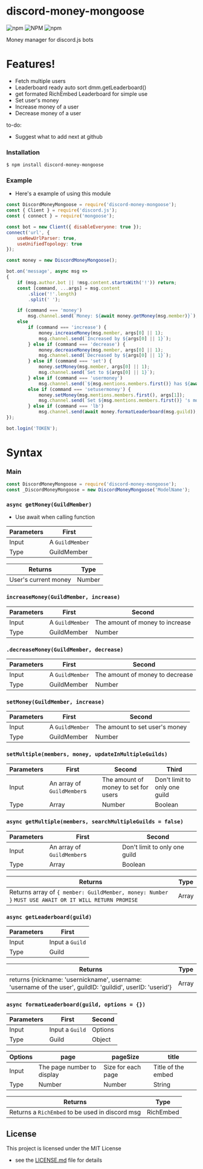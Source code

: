 # discord-money-mongoose
 ![npm](https://img.shields.io/npm/v/discord-money-mongoose?style=for-the-badge) ![NPM](https://img.shields.io/npm/l/discord-money-mongoose?style=for-the-badge) ![npm](https://img.shields.io/npm/dm/discord-money-mongoose?style=for-the-badge)

Money manager for discord.js bots

# Features!
  - Fetch multiple users
  - Leaderboard ready auto sort dmm.getLeaderboard()
  - get formated RichEmbed Leaderboard for simple use 
  - Set user's money
  - Increase money of a user
  - Decrease money of a user

to-do:
  - Suggest what to add next at github


### Installation

```sh
$ npm install discord-money-mongoose
```

### Example
   - Here's a example of using this module
```js
const DiscordMoneyMongoose = require('discord-money-mongoose');
const { Client } = require('discord.js');
const { connect } = require('mongoose');

const bot = new Client({ disableEveryone: true });
connect('url', {
    useNewUrlParser: true,
    useUnifiedTopology: true
});

const money = new DiscordMoneyMongoose();

bot.on('message', async msg =>
{
    if (msg.author.bot || !msg.content.startsWith('!')) return;
    const [command, ...args] = msg.content
        .slice('!'.length)
        .split(' ');

    if (command === 'money')
        msg.channel.send(`Money: ${await money.getMoney(msg.member)}`);
    else
        if (command === 'increase') {
            money.increaseMoney(msg.member, args[0] || 1);
            msg.channel.send(`Increased by ${args[0] || 1}`);
        } else if (command === 'decrease') {
            money.decreaseMoney(msg.member, args[0] || 1);
            msg.channel.send(`Decreased by ${args[0] || 1}`);
        } else if (command === 'set') {
            money.setMoney(msg.member, args[0] || 1);
            msg.channel.send(`Set to ${args[0] || 1}`);
        } else if (command === 'usermoney')
            msg.channel.send(`${msg.mentions.members.first()} has ${await money.getMoney(msg.mentions.members.first())} `);
        else if (command === 'setusermoney') {
            money.setMoney(msg.mentions.members.first(), args[1]);
            msg.channel.send(`Set ${msg.mentions.members.first()} 's money to ${args[1]}`);
        } else if (command === 'lb')
            msg.channel.send(await money.formatLeaderboard(msg.guild));
});

bot.login('TOKEN');

```
# Syntax
### Main
```js
const DiscordMoneyMongoose = require('discord-money-mongoose');
const _DiscordMoneyMongoose = new DiscordMoneyMongoose('ModelName'); 
```
### `async getMoney(GuildMember)`
- Use await when calling function

| Parameters | First           |
|------------|-----------------|
| Input      | A `GuildMember` |
| Type       | GuildMember     |

| Returns              | Type   |
|----------------------|--------|
| User's current money | Number |

### `increaseMoney(GuildMember, increase)`
| Parameters | First           | Second                          |
|------------|-----------------|---------------------------------|
| Input      | A `GuildMember` | The amount of money to increase |
| Type       | GuildMember     | Number                          |

### `.decreaseMoney(GuildMember, decrease)`
| Parameters | First           | Second                          |
|------------|-----------------|---------------------------------|
| Input      | A `GuildMember` | The amount of money to decrease |
| Type       | GuildMember     | Number                          |

### `setMoney(GuildMember, increase)`
| Parameters | First           | Second                         |
|------------|-----------------|--------------------------------|
| Input      | A `GuildMember` | The amount to set user's money |
| Type       | GuildMember     | Number                         |

### `setMultiple(members, money, updateInMultipleGuilds)`
| Parameters | First                      | Second                               | Third                         |
|------------|----------------------------|--------------------------------------|-------------------------------|
| Input      | An array of `GuildMember`s | The amount of money to set for users | Don't limit to only one guild |
| Type       | Array<GuildMember>         | Number                               | Boolean                       |
### `async getMultiple(members, searchMultipleGuilds = false)`
| Parameters | First                      | Second                        |
|------------|----------------------------|-------------------------------|
| Input      | An array of `GuildMember`s | Don't limit to only one guild |
| Type       | Array<GuildMember>         | Boolean                       |

| Returns                                                                                              | Type  |
|------------------------------------------------------------------------------------------------------|-------|
| Returns array of `{ member: GuildMember, money: Number }` `MUST USE AWAIT OR IT WILL RETURN PROMISE` | Array |
### `async getLeaderboard(guild)`
| Parameters | First           |
|------------|-----------------|
| Input      | Input a `Guild` |
| Type       | Guild           |

| Returns                                                                                                    | Type  |
|------------------------------------------------------------------------------------------------------------|-------|
| returns {nickname: 'usernickname', username: 'username of the user', guildID: 'guildid', userID: 'userid'} | Array |
### `async formatLeaderboard(guild, options = {})`
| Parameters | First           | Second  |
|------------|-----------------|---------|
| Input      | Input a `Guild` | Options |
| Type       | Guild           | Object  |

| Options | page                       | pageSize           | title              |
|---------|----------------------------|--------------------|--------------------|
| Input   | The page number to display | Size for each page | Title of the embed |
| Type    | Number                     | Number             | String             |

| Returns                                         | Type      |
|-------------------------------------------------|-----------|
| Returns a `RichEmbed` to be used in discord msg | RichEmbed |
## License

This project is licensed under the MIT License 
 - see the [LICENSE.md](LICENSE.md) file for details